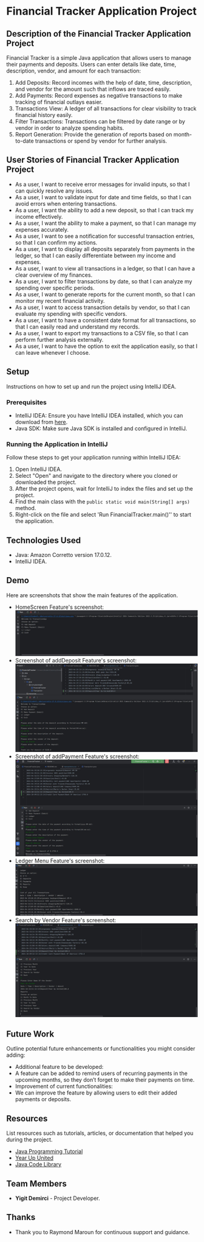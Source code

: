 # Financial Tracker Application Project

## Description of the Financial Tracker Application Project

Financial Tracker is a simple Java application that allows users to manage their payments and deposits.
Users can enter details like date, time, description, vendor, and amount for each transaction:

1. Add Deposits: Record incomes with the help of date, time, description, and vendor for the amount such that inflows are traced easily.
2. Add Payments: Record expenses as negative transactions to make tracking of financial outlays easier.
3. Transactions View: A ledger of all transactions for clear visibility to track financial history easily.
4. Filter Transactions: Transactions can be filtered by date range or by vendor in order to analyze spending habits.
5. Report Generation: Provide the generation of reports based on month-to-date transactions or spend by vendor for further analysis.

## User Stories of Financial Tracker Application Project

- As a user, I want to receive error messages for invalid inputs, so that I can quickly resolve any issues.
- As a user, I want to validate input for date and time fields, so that I can avoid errors when entering transactions.
- As a user, I want the ability to add a new deposit, so that I can track my income effectively.
- As a user, I want the ability to make a payment, so that I can manage my expenses accurately.
- As a user, I want to see a notification for successful transaction entries, so that I can confirm my actions.
- As a user, I want to display all deposits separately from payments in the ledger, so that I can easily differentiate between my income and expenses.
- As a user, I want to view all transactions in a ledger, so that I can have a clear overview of my finances.
- As a user, I want to filter transactions by date, so that I can analyze my spending over specific periods.
- As a user, I want to generate reports for the current month, so that I can monitor my recent financial activity.
- As a user, I want to access transaction details by vendor, so that I can evaluate my spending with specific vendors.
- As a user, I want to have a consistent date format for all transactions, so that I can easily read and understand my records.
- As a user, I want to export my transactions to a CSV file, so that I can perform further analysis externally.
- As a user, I want to have the option to exit the application easily, so that I can leave whenever I choose.


## Setup

Instructions on how to set up and run the project using IntelliJ IDEA.

### Prerequisites

- IntelliJ IDEA: Ensure you have IntelliJ IDEA installed, which you can download from [here](https://www.jetbrains.com/idea/download/).
- Java SDK: Make sure Java SDK is installed and configured in IntelliJ.

### Running the Application in IntelliJ

Follow these steps to get your application running within IntelliJ IDEA:

1. Open IntelliJ IDEA.
2. Select "Open" and navigate to the directory where you cloned or downloaded the project.
3. After the project opens, wait for IntelliJ to index the files and set up the project.
4. Find the main class with the `public static void main(String[] args)` method.
5. Right-click on the file and select 'Run FinancialTracker.main()'' to start the application.

## Technologies Used
- Java: Amazon Corretto version 17.0.12.
- IntelliJ IDEA.

## Demo
Here are screenshots that show the main features of the application.


- HomeScreen Feature's screenshot:
![HomeScreenMenu.JPG](imgs%2FHomeScreenMenu.JPG)
- Screenshot of addDeposit Feature's screenshot:
![addDeposit Method.JPG](imgs%2FaddDeposit%20Method.JPG)
- Screenshot of addPayment Feature's screenshot:
![addPayment Method.JPG](imgs%2FaddPayment%20Method.JPG)
- Ledger Menu Feature's screenshot:
![LedgerMenu.JPG](imgs%2FLedgerMenu.JPG)
- Search by Vendor Feature's screenshot:
![searchByvendor.JPG](imgs%2FsearchByvendor.JPG)
## Future Work

Outline potential future enhancements or functionalities you might consider adding:

- Additional feature to be developed:
- A feature can be added to remind users of recurring payments in the upcoming months, so they don’t forget to make their payments on time.
- Improvement of current functionalities:
- We can improve the feature by allowing users to edit their added payments or deposits.

## Resources

List resources such as tutorials, articles, or documentation that helped you during the project.

- [Java Programming Tutorial](https://www.w3schools.com/java)
- [Year Up United](https://yearup.brightspace.com/d2l/home/8605)
- [Java Code Library](https://www.baeldung.com/java-current-month-start-date#:~:text=Using%20the%20LocalDate%20Class,date%20with%20the%20day%20altered.)

## Team Members

- **Yigit Demirci** - Project Developer.


## Thanks

- Thank you to Raymond Maroun for continuous support and guidance.
